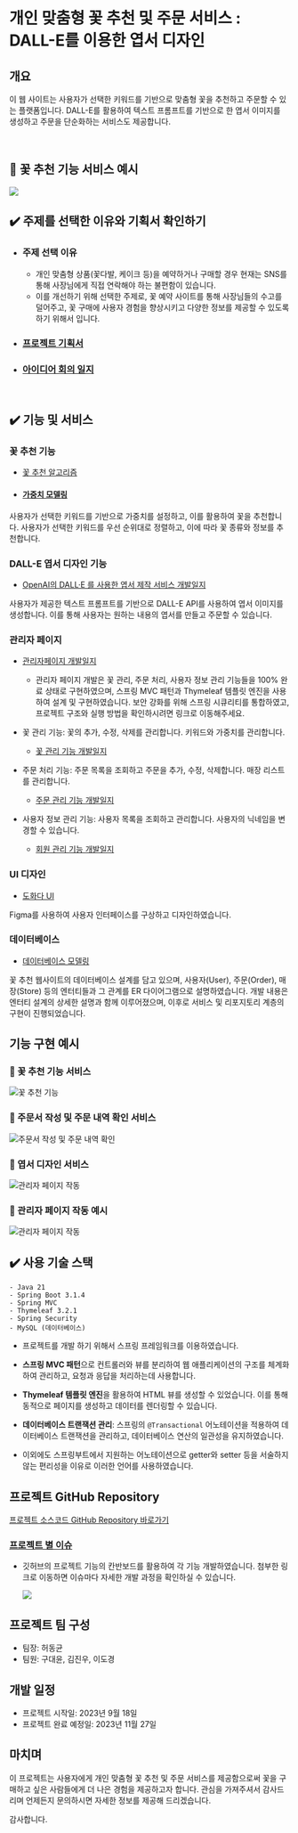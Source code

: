 # 개인 맞춤형 꽃 추천 및 주문 서비스 : DALL-E를 이용한 엽서 디자인

## 개요

이 웹 사이트는 사용자가 선택한 키워드를 기반으로 맞춤형 꽃을 추천하고 주문할 수 있는 플랫폼입니다. DALL-E를 활용하여 텍스트 프롬프트를 기반으로 한 엽서 이미지를 생성하고 주문을 단순화하는 서비스도 제공합니다.

<br>

## 🌼 꽃 추천 기능 서비스 예시

<img src="https://github.com/donggyunhuh/TeamProject_Flower/blob/main/%ED%94%84%EB%A1%9C%EC%A0%9D%ED%8A%B8%20%EC%82%AC%EC%A7%84/%EB%A9%94%EC%9D%B8%ED%8E%98%EC%9D%B4%EC%A7%80/%EC%B6%94%EC%B2%9C%EC%84%9C%EB%B9%84%EC%8A%A4.gif?raw=ture">

<br>

## ✔️ 주제를 선택한 이유와 기획서 확인하기

- ###  주제 선택 이유
  - 개인 맞춤형 상품(꽃다발, 케이크 등)을 예약하거나 구매할 경우 현재는 SNS를 통해 사장님에게 직접 연락해야 하는 불편함이 있습니다. 
  - 이를 개선하기 위해 선택한 주제로, 꽃 예약 사이트를 통해 사장님들의 수고를 덜어주고, 꽃 구매에 사용자 경험을 향상시키고 다양한 정보를 제공할 수 있도록 하기 위해서 입니다.

- ### [프로젝트 기획서](https://github.com/donggyunhuh/TeamProject_Flower/blob/main/%EC%95%84%EC%9D%B4%EB%94%94%EC%96%B4%20%EB%B0%8F%20%EA%B0%9C%EB%B0%9C%EC%9D%BC%EC%A7%80/%EA%B8%B0%ED%9A%8D%EC%84%9C/%EB%8F%84%ED%99%94%EB%8B%A4%20%EA%BD%83%20%EC%B6%94%EC%B2%9C%20%EB%B0%8F%20%EC%A3%BC%EB%AC%B8%20%EC%9B%B9%EC%82%AC%EC%9D%B4%ED%8A%B8%20%EA%B8%B0%ED%9A%8D%EC%84%9C.pdf)
- ### [아이디어 회의 일지](https://github.com/donggyunhuh/TeamProject_Flower/tree/main/%EC%95%84%EC%9D%B4%EB%94%94%EC%96%B4%20%EB%B0%8F%20%EA%B0%9C%EB%B0%9C%EC%9D%BC%EC%A7%80/%EC%95%84%EC%9D%B4%EB%94%94%EC%96%B4%20%ED%9A%8C%EC%9D%98%EC%9D%BC%EC%A7%80)

<br>

## ✔️ 기능 및 서비스

### 꽃 추천 기능
- [꽃 추천 알고리즘](https://github.com/donggyunhuh/TeamProject_Flower/tree/main/%EC%95%84%EC%9D%B4%EB%94%94%EC%96%B4%20%EB%B0%8F%20%EA%B0%9C%EB%B0%9C%EC%9D%BC%EC%A7%80/%EA%B0%9C%EB%B0%9C%EC%9D%BC%EC%A7%80/%EA%BD%83%20%EC%B6%94%EC%B2%9C%20%EA%B8%B0%EB%8A%A5%20%EA%B0%9C%EB%B0%9C)
- #### [가중치 모델링](https://github.com/donggyunhuh/TeamProject_Flower/blob/main/%ED%94%84%EB%A1%9C%EC%A0%9D%ED%8A%B8%20%EC%82%AC%EC%A7%84/%EA%B4%80%EB%A6%AC%EC%9E%90%20%ED%8E%98%EC%9D%B4%EC%A7%80/%EA%BD%83%EA%B4%80%EB%A6%AC/%EA%B0%80%EC%A4%91%EC%B9%98%EB%AA%A8%EB%8D%B8%EB%A7%81.png)

사용자가 선택한 키워드를 기반으로 가중치를 설정하고, 이를 활용하여 꽃을 추천합니다. 사용자가 선택한 키워드를 우선 순위대로 정렬하고, 이에 따라 꽃 종류와 정보를 추천합니다.

### DALL-E 엽서 디자인 기능
- [OpenAI의 DALL·E 를 사용한 엽서 제작 서비스 개발일지](https://github.com/donggyunhuh/TeamProject_Flower/tree/main/%EC%95%84%EC%9D%B4%EB%94%94%EC%96%B4%20%EB%B0%8F%20%EA%B0%9C%EB%B0%9C%EC%9D%BC%EC%A7%80/%EA%B0%9C%EB%B0%9C%EC%9D%BC%EC%A7%80/%EC%BB%A4%EC%8A%A4%ED%85%80%20%EC%97%BD%EC%84%9C%20%EC%A0%9C%EC%9E%91%20%EA%B8%B0%EB%8A%A5%20%EA%B0%9C%EB%B0%9C)

사용자가 제공한 텍스트 프롬프트를 기반으로 DALL-E API를 사용하여 엽서 이미지를 생성합니다. 이를 통해 사용자는 원하는 내용의 엽서를 만들고 주문할 수 있습니다.

### 관리자 페이지
- [관리자페이지 개발일지](https://github.com/donggyunhuh/TeamProject_Flower/tree/main/%EC%95%84%EC%9D%B4%EB%94%94%EC%96%B4%20%EB%B0%8F%20%EA%B0%9C%EB%B0%9C%EC%9D%BC%EC%A7%80/%EA%B0%9C%EB%B0%9C%EC%9D%BC%EC%A7%80/%EA%B4%80%EB%A6%AC%EC%9E%90%ED%8E%98%EC%9D%B4%EC%A7%80%20%EA%B0%9C%EB%B0%9C)
  - 관리자 페이지 개발은 꽃 관리, 주문 처리, 사용자 정보 관리 기능들을 100% 완료 상태로 구현하였으며, 스프링 MVC 패턴과 Thymeleaf 템플릿 엔진을 사용하여 설계 및 구현하였습니다. 보안 강화를 위해 스프링 시큐리티를 통합하였고, 프로젝트 구조와 실행 방법을 확인하시려면 링크로 이동해주세요.


- 꽃 관리 기능: 꽃의 추가, 수정, 삭제를 관리합니다. 키워드와 가중치를 관리합니다.
  - [꽃 관리 기능 개발일지](https://github.com/donggyunhuh/TeamProject_Flower/tree/main/%EC%95%84%EC%9D%B4%EB%94%94%EC%96%B4%20%EB%B0%8F%20%EA%B0%9C%EB%B0%9C%EC%9D%BC%EC%A7%80/%EA%B0%9C%EB%B0%9C%EC%9D%BC%EC%A7%80/%EA%B4%80%EB%A6%AC%EC%9E%90%ED%8E%98%EC%9D%B4%EC%A7%80%20%EA%B0%9C%EB%B0%9C/%EA%BD%83%20%EA%B4%80%EB%A6%AC%20%EA%B8%B0%EB%8A%A5)
- 주문 처리 기능: 주문 목록을 조회하고 주문을 추가, 수정, 삭제합니다. 매장 리스트를 관리합니다.
  - [주문 관리 기능 개발일지](https://github.com/donggyunhuh/TeamProject_Flower/tree/main/%EC%95%84%EC%9D%B4%EB%94%94%EC%96%B4%20%EB%B0%8F%20%EA%B0%9C%EB%B0%9C%EC%9D%BC%EC%A7%80/%EA%B0%9C%EB%B0%9C%EC%9D%BC%EC%A7%80/%EA%B4%80%EB%A6%AC%EC%9E%90%ED%8E%98%EC%9D%B4%EC%A7%80%20%EA%B0%9C%EB%B0%9C/%EC%A3%BC%EB%AC%B8%20%EA%B4%80%EB%A6%AC%20%EA%B8%B0%EB%8A%A5)
- 사용자 정보 관리 기능: 사용자 목록을 조회하고 관리합니다. 사용자의 닉네임을 변경할 수 있습니다.
  - [회원 관리 기능 개발일지](https://github.com/donggyunhuh/TeamProject_Flower/tree/main/%EC%95%84%EC%9D%B4%EB%94%94%EC%96%B4%20%EB%B0%8F%20%EA%B0%9C%EB%B0%9C%EC%9D%BC%EC%A7%80/%EA%B0%9C%EB%B0%9C%EC%9D%BC%EC%A7%80/%EA%B4%80%EB%A6%AC%EC%9E%90%ED%8E%98%EC%9D%B4%EC%A7%80%20%EA%B0%9C%EB%B0%9C/%ED%9A%8C%EC%9B%90%20%EA%B4%80%EB%A6%AC%20%EA%B8%B0%EB%8A%A5)

### UI 디자인
- [도화다 UI](https://www.figma.com/file/tWJizqxXmYMFLOvOuNIm2K/dohwada?type=whiteboard&node-id=0-1&t=bSqZV1XA4xeeeR4x-0)

Figma를 사용하여 사용자 인터페이스를 구상하고 디자인하였습니다.

### 데이터베이스
- [데이터베이스 모델링](https://github.com/donggyunhuh/TeamProject_Flower/tree/main/%EC%95%84%EC%9D%B4%EB%94%94%EC%96%B4%20%EB%B0%8F%20%EA%B0%9C%EB%B0%9C%EC%9D%BC%EC%A7%80/%EA%B0%9C%EB%B0%9C%EC%9D%BC%EC%A7%80/%EB%8D%B0%EC%9D%B4%ED%84%B0%EB%B2%A0%EC%9D%B4%EC%8A%A4%20%EA%B0%9C%EB%B0%9C)


꽃 추천 웹사이트의 데이터베이스 설계를 담고 있으며, 사용자(User), 주문(Order), 매장(Store) 등의 엔터티들과 그 관계를 ER 다이어그램으로 설명하였습니다. 개발 내용은 엔터티 설계의 상세한 설명과 함께 이루어졌으며, 이후로 서비스 및 리포지토리 계층의 구현이 진행되었습니다.

## 기능 구현 예시

### 🌼 꽃 추천 기능 서비스

![꽃 추천 기능](https://github.com/donggyunhuh/TeamProject_Flower/blob/main/%ED%94%84%EB%A1%9C%EC%A0%9D%ED%8A%B8%20%EC%82%AC%EC%A7%84/%EB%A9%94%EC%9D%B8%ED%8E%98%EC%9D%B4%EC%A7%80/%EC%B6%94%EC%B2%9C%EC%84%9C%EB%B9%84%EC%8A%A4.gif?raw=ture)

### 🌼 주문서 작성 및 주문 내역 확인 서비스

![주문서 작성 및 주문 내역 확인](https://github.com/donggyunhuh/TeamProject_Flower/blob/main/%ED%94%84%EB%A1%9C%EC%A0%9D%ED%8A%B8%20%EC%82%AC%EC%A7%84/%EB%A9%94%EC%9D%B8%ED%8E%98%EC%9D%B4%EC%A7%80/%EC%A3%BC%EB%AC%B8%EC%84%9C%EC%9E%91%EC%84%B1.gif?raw=ture)

### 🌼 엽서 디자인 서비스

![관리자 페이지 작동](https://github.com/donggyunhuh/TeamProject_Flower/blob/main/%ED%94%84%EB%A1%9C%EC%A0%9D%ED%8A%B8%20%EC%82%AC%EC%A7%84/%EB%A9%94%EC%9D%B8%ED%8E%98%EC%9D%B4%EC%A7%80/%EC%A3%BC%EB%AC%B8%EC%84%9C%EC%9E%91%EC%84%B1.gif?raw=ture)

### 🌼 관리자 페이지 작동 예시

![관리자 페이지 작동](https://github.com/donggyunhuh/TeamProject_Flower/blob/main/%ED%94%84%EB%A1%9C%EC%A0%9D%ED%8A%B8%20%EC%82%AC%EC%A7%84/%EB%A9%94%EC%9D%B8%ED%8E%98%EC%9D%B4%EC%A7%80/%EC%A3%BC%EB%AC%B8%EC%84%9C%EC%9E%91%EC%84%B1.gif?raw=ture)


## ✔️ 사용 기술 스택

```
- Java 21
- Spring Boot 3.1.4
- Spring MVC
- Thymeleaf 3.2.1
- Spring Security
- MySQL (데이터베이스)
```
- 프로젝트를 개발 하기 위해서 스프링 프레임워크를 이용하였습니다.


- **스프링 MVC 패턴**으로 컨트롤러와 뷰를 분리하여 웹 애플리케이션의 구조를 체계화하여 관리하고, 요청과 응답을 처리하는데 사용합니다.


- **Thymeleaf 템플릿 엔진**을 활용하여 HTML 뷰를 생성할 수 있었습니다. 이를 통해 동적으로 페이지를 생성하고 데이터를 렌더링할 수 있습니다.


- **데이터베이스 트랜잭션 관리**: 스프링의 `@Transactional` 어노테이션을 적용하여 데이터베이스 트랜잭션을 관리하고, 데이터베이스 연산의 일관성을 유지하였습니다.


- 이외에도 스프링부트에서 지원하는 어노테이션으로 getter와 setter 등을 서술하지 않는 편리성을 이유로 이러한 언어를 사용하였습니다.




## 프로젝트 GitHub Repository

[프로젝트 소스코드 GitHub Repository 바로가기](https://github.com/donggyunhuh/TeamProjectFlower_Sourcecode)

### [프로젝트 별 이슈](https://github.com/donggyunhuh/TeamProjectFlower_Sourcecode/issues)
- 깃허브의 프로젝트 기능의 칸반보드를 활용하여 각 기능 개발하였습니다. 첨부한 링크로 이동하면 이슈마다 자세한 개발 과정을 확인하실 수 있습니다.

    <img src="https://github.com/donggyunhuh/TeamProject_Flower/blob/main/%ED%94%84%EB%A1%9C%EC%A0%9D%ED%8A%B8%20%EC%82%AC%EC%A7%84/%EC%B9%B8%EB%B0%98%EB%B3%B4%EB%93%9C.png?raw=true">

## 프로젝트 팀 구성

- 팀장: 허동균
- 팀원: 구대윤, 김진우, 이도경

## 개발 일정

- 프로젝트 시작일: 2023년 9월 18일
- 프로젝트 완료 예정일: 2023년 11월 27일



## 마치며

이 프로젝트는 사용자에게 개인 맞춤형 꽃 추천 및 주문 서비스를 제공함으로써 꽃을 구매하고 싶은 사람들에게 더 나은 경험을 제공하고자 합니다. 관심을 가져주셔서 감사드리며 언제든지 문의하시면 자세한 정보를 제공해 드리겠습니다.

감사합니다.
